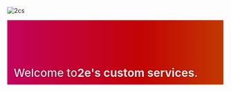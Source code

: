 

![2cs](https://user-images.githubusercontent.com/30393829/135623204-b436ed81-0119-4610-867c-3122dc8f3851.jpg)


<svg xmlns="http://www.w3.org/2000/svg" width="500" height="150" viewBox="0 0 500 150"><foreignObject width="500" height="150"><div xmlns="http://www.w3.org/1999/xhtml"><style>div{position:relative;height:150px;z-index:1;color:#fff;font:500 26px -apple-system,BlinkMacSystemFont,sans-serif;text-shadow:0 0 4px rgba(0,0,0,.5)}div:before{content:"";width:4500px;position:absolute;top:0;left:0;right:0;bottom:0;z-index:2;animation:stuff 20s linear infinite;transform:translate(0,0);background:linear-gradient(90deg,#c30360,#c30349,#c30332,#c3031b,#c30304,#c31903,#c33003,#c34703,#c35e03,#c37503,#c38c03,#c3a303,#c3ba03,#b4c303,#9dc303,#86c303,#6fc303,#58c303,#41c303,#2ac303,#13c303,#03c30a,#03c321,#03c338,#03c34f,#03c366,#03c37d,#03c394,#03c3ab,#03c3c2,#03adc3,#0396c3,#037fc3,#0368c3,#0351c3,#033ac3,#0323c3,#030cc3,#1203c3,#2903c3,#4003c3,#5703c3,#6e03c3,#8503c3,#9c03c3,#b303c3,#c303bc,#c303a5,#c3038e,#c30377,#c30360) 0 0/4000px 150px repeat}span{display:block;opacity:.88;position:absolute;left:15px;right:15px;bottom:12px;z-index:3}span strong{font-weight:700}@keyframes stuff{to{transform:translate(-4000px,0)}}</style><span>Welcome to<strong>2e's custom services</strong>.</span></div></foreignObject></svg>
